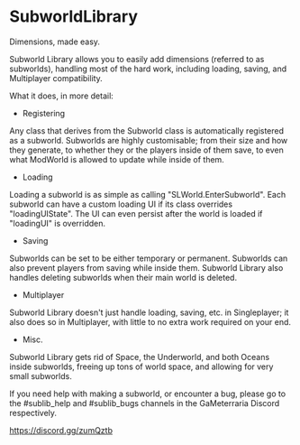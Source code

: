 # SubworldLibrary
Dimensions, made easy.

Subworld Library allows you to easily add dimensions (referred to as subworlds), handling most of the hard work, including loading, saving, and Multiplayer compatibility.

What it does, in more detail:

- Registering

Any class that derives from the Subworld class is automatically registered as a subworld. Subworlds are highly customisable; from their size and how they generate, to whether they or the players inside of them save, to even what ModWorld is allowed to update while inside of them.

- Loading

Loading a subworld is as simple as calling "SLWorld.EnterSubworld". Each subworld can have a custom loading UI if its class overrides "loadingUIState". The UI can even persist after the world is loaded if "loadingUI" is overridden.

- Saving

Subworlds can be set to be either temporary or permanent. Subworlds can also prevent players from saving while inside them. Subworld Library also handles deleting subworlds when their main world is deleted.

- Multiplayer

Subworld Library doesn't just handle loading, saving, etc. in Singleplayer; it also does so in Multiplayer, with little to no extra work required on your end.

- Misc.

Subworld Library gets rid of Space, the Underworld, and both Oceans inside subworlds, freeing up tons of world space, and allowing for very small subworlds.

If you need help with making a subworld, or encounter a bug, please go to the #sublib_help and #sublib_bugs channels in the GaMeterraria Discord respectively.

https://discord.gg/zumQztb
